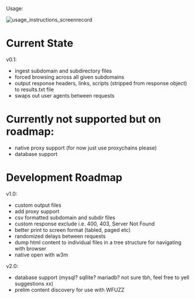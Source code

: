Usage:

![usage_instructions_screenrecord](https://github.com/[rozendantz]/[subforce]/blob/[master]/updatedrecording.gif?raw=true)


# Current State

v0.1:
- ingest subdomain and subdirectory files
- forced browsing across all given subdomains
- output response headers, links, scripts (stripped from response object) to results.txt file
- swaps out user agents between requests

# Currently not supported but on roadmap:
- native proxy support (for now just use proxychains please)
- database support

# Development Roadmap

v1.0:
- custom output files
- add proxy support
- csv formatted subdomain and subdir files
- custom response exclude i.e. 400, 403, Server Not Found
- better print to screen format (tabled, paged etc)
- randomized delays between requests
- dump html content to individual files in a tree structure for navigating with browser
- native open with w3m

v2.0:
- database support (mysql? sqllite? mariadb? not sure tbh, feel free to yell suggestions xx)
- prelim content discovery for use with WFUZZ
